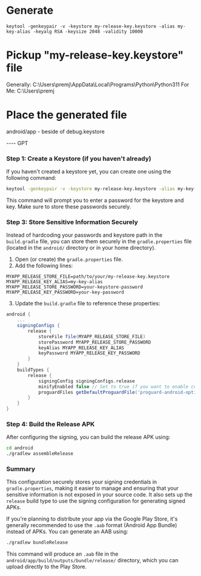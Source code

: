 # Generate

`keytool -genkeypair -v -keystore my-release-key.keystore -alias my-key-alias -keyalg RSA -keysize 2048 -validity 10000`

# Pickup "my-release-key.keystore" file

Generally: C:\Users\premj\AppData\Local\Programs\Python\Python311
For Me: C:\Users\premj

# Place the generated file

android/app - beside of debug.keystore


---- GPT

### Step 1: Create a Keystore (if you haven't already)
If you haven't created a keystore yet, you can create one using the following command:

```bash
keytool -genkeypair -v -keystore my-release-key.keystore -alias my-key-alias -keyalg RSA -keysize 2048 -validity 10000
```

This command will prompt you to enter a password for the keystore and key. Make sure to store these passwords securely.

### Step 3: Store Sensitive Information Securely
Instead of hardcoding your passwords and keystore path in the `build.gradle` file, you can store them securely in the `gradle.properties` file (located in the `android/` directory or in your home directory).

1. Open (or create) the `gradle.properties` file.
2. Add the following lines:

```properties
MYAPP_RELEASE_STORE_FILE=path/to/your/my-release-key.keystore
MYAPP_RELEASE_KEY_ALIAS=my-key-alias
MYAPP_RELEASE_STORE_PASSWORD=your-keystore-password
MYAPP_RELEASE_KEY_PASSWORD=your-key-password
```

3. Update the `build.gradle` file to reference these properties:

```groovy
android {
    ...
    signingConfigs {
        release {
            storeFile file(MYAPP_RELEASE_STORE_FILE)
            storePassword MYAPP_RELEASE_STORE_PASSWORD
            keyAlias MYAPP_RELEASE_KEY_ALIAS
            keyPassword MYAPP_RELEASE_KEY_PASSWORD
        }
    }
    buildTypes {
        release {
            signingConfig signingConfigs.release
            minifyEnabled false // Set to true if you want to enable code shrinking
            proguardFiles getDefaultProguardFile('proguard-android-optimize.txt'), 'proguard-rules.pro'
        }
    }
}
```

### Step 4: Build the Release APK
After configuring the signing, you can build the release APK using:

```bash
cd android
./gradlew assembleRelease
```

### Summary
This configuration securely stores your signing credentials in `gradle.properties`, making it easier to manage and ensuring that your sensitive information is not exposed in your source code. It also sets up the `release` build type to use the signing configuration for generating signed APKs.

If you're planning to distribute your app via the Google Play Store, it's generally recommended to use the `.aab` format (Android App Bundle) instead of APKs. You can generate an AAB using:

```bash
./gradlew bundleRelease
```

This command will produce an `.aab` file in the `android/app/build/outputs/bundle/release/` directory, which you can upload directly to the Play Store.